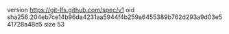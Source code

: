 version https://git-lfs.github.com/spec/v1
oid sha256:204eb7ce14b96da4231aa5944f4b259a6455389b762d293a9d03e541728a48d5
size 53
